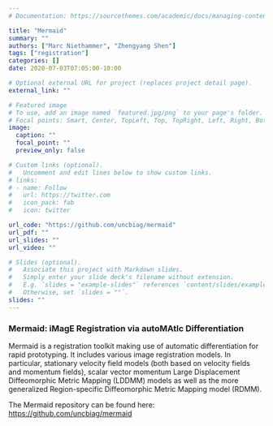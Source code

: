 ```yaml
---
# Documentation: https://sourcethemes.com/academic/docs/managing-content/

title: "Mermaid"
summary: ""
authors: ["Marc Niethammer", "Zhengyang Shen"]
tags: ["registration"]
categories: []
date: 2020-07-03T07:05:00-10:00

# Optional external URL for project (replaces project detail page).
external_link: ""

# Featured image
# To use, add an image named `featured.jpg/png` to your page's folder.
# Focal points: Smart, Center, TopLeft, Top, TopRight, Left, Right, BottomLeft, Bottom, BottomRight.
image:
  caption: ""
  focal_point: ""
  preview_only: false

# Custom links (optional).
#   Uncomment and edit lines below to show custom links.
# links:
# - name: Follow
#   url: https://twitter.com
#   icon_pack: fab
#   icon: twitter

url_code: "https://github.com/uncbiag/mermaid"
url_pdf: ""
url_slides: ""
url_video: ""

# Slides (optional).
#   Associate this project with Markdown slides.
#   Simply enter your slide deck's filename without extension.
#   E.g. `slides = "example-slides"` references `content/slides/example-slides.md`.
#   Otherwise, set `slides = ""`.
slides: ""
---
```

### Mermaid: iMagE Registration via autoMAtIc Differentiation

Mermaid is a registration toolkit making use of automatic differentiation for rapid prototyping. It includes various image registration models. In particular, stationary velocity field models (both based on velocity fields and momentum fields), scalar vector momentum Large Displacement Diffeomorphic Metric Mapping (LDDMM) models as well as the more generalized Region-specific Diffeomorphic Metric Mapping model (RDMM).

The Mermaid repository can be found here:
https://github.com/uncbiag/mermaid
